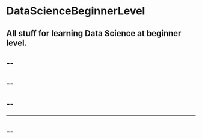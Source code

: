 # DataScienceBeginnerLevel
All stuff for learning Data Science at beginner level.
--
--
--
--
----
--
----
----
--
------
